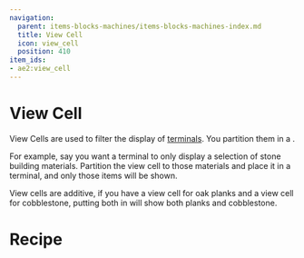 ```yaml
---
navigation:
  parent: items-blocks-machines/items-blocks-machines-index.md
  title: View Cell
  icon: view_cell
  position: 410
item_ids:
- ae2:view_cell
---
```

# View Cell

<ItemImage id="view_cell" scale="2" />

View Cells are used to filter the display of [terminals](terminals.md). You partition them in a <ItemLink id="cell_workbench" />.

For example, say you want a terminal to only display a selection of stone building materials. Partition the view cell to those
materials and place it in a terminal, and only those items will be shown.

View cells are additive, if you have a view cell for oak planks and a view cell for cobblestone, putting both in will show
both planks and cobblestone.

# Recipe

<Recipe id="network/cells/view_cell_storage" />
<Recipe id="network/cells/view_cell" />